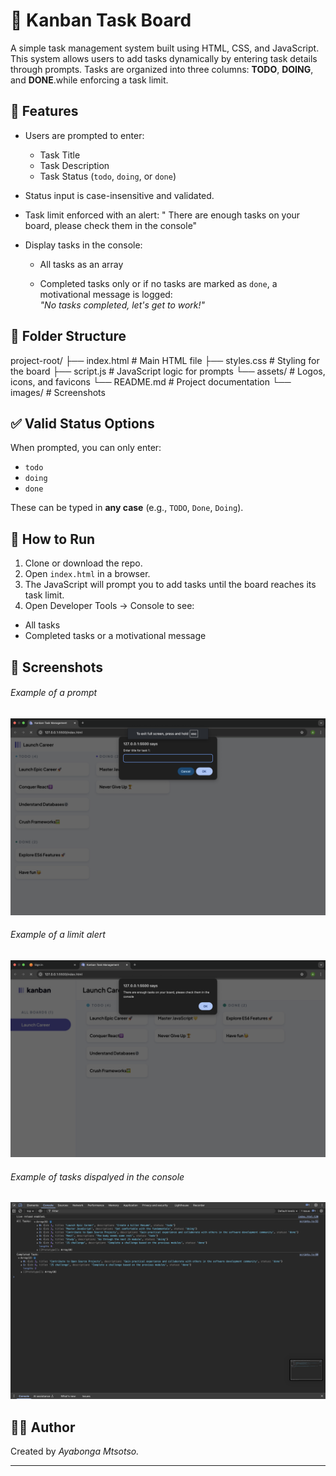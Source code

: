 # 📝 Kanban Task Board

A simple task management system built using HTML, CSS, and JavaScript. This system allows users to add tasks dynamically by entering task details through prompts. Tasks are organized into three columns: **TODO**, **DOING**, and **DONE**.while enforcing a task limit.

## 🚀 Features

- Users are prompted to enter:
  - Task Title
  - Task Description
  - Task Status (`todo`, `doing`, or `done`)
- Status input is case-insensitive and validated.
- Task limit enforced with an alert:
 " There are enough tasks on your board, please check them in the console"
- Display tasks in the console:

  - All tasks as an array

  - Completed tasks only or if no tasks are marked as `done`, a motivational message is logged:  
  _"No tasks completed, let's get to work!"_  


## 📁 Folder Structure

project-root/
├── index.html # Main HTML file
├── styles.css # Styling for the board
├── script.js # JavaScript logic for prompts
└── assets/ # Logos, icons, and favicons
└── README.md # Project documentation
└── images/  # Screenshots

## ✅ Valid Status Options

When prompted, you can only enter:
- `todo`
- `doing`
- `done`

These can be typed in **any case** (e.g., `TODO`, `Done`, `Doing`).

## 🧪 How to Run

1. Clone or download the repo.
2. Open `index.html` in a browser.
3. The JavaScript will prompt you to add tasks until the board reaches its task limit.
4. Open Developer Tools → Console to see:
- All tasks
- Completed tasks or a motivational message

## 📸 Screenshots
 ###### Example of a prompt
![Example of a prompt](./images/prompt.png)

###### Example of a limit alert
![Example of the limit alert](./images/alert.png)

###### Example of tasks dispalyed in the console
![Example of tasks displayed in the console](./images/console%20log.png)

## 🧑‍💻 Author

Created by _Ayabonga Mtsotso._

---

